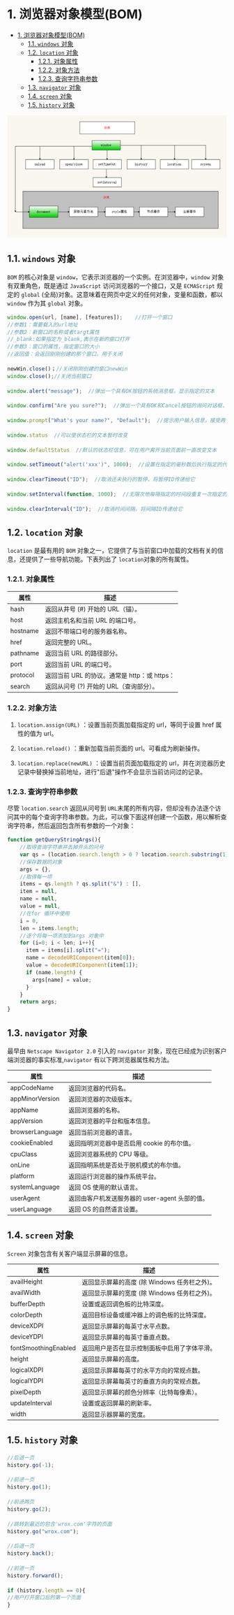 # 1. 浏览器对象模型(BOM)

<!-- TOC -->

- [1. 浏览器对象模型(BOM)](#1-浏览器对象模型bom)
  - [1.1. `windows` 对象](#11-windows-对象)
  - [1.2. `location` 对象](#12-location-对象)
    - [1.2.1. 对象属性](#121-对象属性)
    - [1.2.2. 对象方法](#122-对象方法)
    - [1.2.3. 查询字符串参数](#123-查询字符串参数)
  - [1.3. `navigator` 对象](#13-navigator-对象)
  - [1.4. `screen` 对象](#14-screen-对象)
  - [1.5. `history` 对象](#15-history-对象)

<!-- /TOC -->

![BOM](images/BOM.png)

## 1.1. `windows` 对象

`BOM` 的核心对象是 `window`，它表示浏览器的一个实例。在浏览器中，`window` 对象有双重角色，既是通过 `JavaScript` 访问浏览器的一个接口，又是 `ECMAScript` 规定的 `global` (全局)对象。这意味着在网页中定义的任何对象，变量和函数，都以 `window` 作为其 `global` 对象。

```JavaScript
window.open(url, [name], [features]);    //打开一个窗口
//参数1：需要载入的url地址
//参数2：新窗口的名称或者targt属性
//_blank:如果指定为_blank,表示在新的窗口打开
//参数3：窗口的属性，指定窗口的大小
//返回值：会返回刚刚创建的那个窗口，用于关闭

newWin.close()；//关闭刚刚创建的窗口newWin
window.close();//关闭当前窗口

window.alert("message");  //弹出一个具有OK按钮的系统消息框，显示指定的文本

window.confirm("Are you sure?");  //弹出一个具有OK和Cancel按钮的询问对话框，返回一个布尔值

window.prompt("What's your name?", "Default");  //提示用户输入信息，接受两个参数，即要显示给用户的文本和文本框中的默认值，将文本框中的值作为函数值返回

window.status  //可以使状态栏的文本暂时改变

window.defaultStatus  //默认的状态栏信息，可在用户离开当前页面前一直改变文本

window.setTimeout("alert('xxx')", 1000);  //设置在指定的毫秒数后执行指定的代码，接受2个参数，要执行的代码和等待的毫秒数

window.clearTimeout("ID");  //取消还未执行的暂停，将暂停ID传递给它

window.setInterval(function, 1000);  //无限次地每隔指定的时间段重复一次指定的代码，参数同setTimeout()一样

window.clearInterval("ID");  //取消时间间隔，将间隔ID传递给它
```

## 1.2. `location` 对象

`location` 是最有用的 `BOM` 对象之一，它提供了与当前窗口中加载的文档有关的信息，还提供了一些导航功能。下表列出了 `location`对象的所有属性。

### 1.2.1. 对象属性

| 属性     | 描述                                         |
| -------- | -------------------------------------------- |
| hash     | 返回从井号 (#) 开始的 URL（锚）。            |
| host     | 返回主机名和当前 URL 的端口号。              |
| hostname | 返回不带端口号的服务器名称。                 |
| href     | 返回完整的 URL。                             |
| pathname | 返回当前 URL 的路径部分。                    |
| port     | 返回当前 URL 的端口号。                      |
| protocol | 返回当前 URL 的协议。通常是 http：或 https： |
| search   | 返回从问号 (?) 开始的 URL（查询部分）。      |

### 1.2.2. 对象方法

1. `location.assign(URL)` ：设置当前页面加载指定的 url，等同于设置 href 属性的值为 url。

2. `location.reload()` ：重新加载当前页面的 url。可看成为刷新操作。

3. `location.replace(newURL)` ：设置当前页面加载指定的 url，并在浏览器历史记录中替换掉当前地址，进行"后退"操作不会显示当前访问过的记录。

### 1.2.3. 查询字符串参数

尽管 `location.search` 返回从问号到 `URL`末尾的所有内容，但却没有办法逐个访问其中的每个查询字符串参数。为此，可以像下面这样创建一个函数，用以解析查询字符串，然后返回包含所有参数的一个对象：

```JavaScript
function getQueryStringArgs(){
    //取得查询字符串并去掉开头的问号
    var qs = (location.search.length > 0 ? location.search.substring(1) : ""),
    //保存数据的对象
    args = {},
    //取得每一项
    items = qs.length ? qs.split("&") : [],
    item = null,
    name = null,
    value = null,
    //在for 循环中使用
    i = 0,
    len = items.length;
    //逐个将每一项添加到args 对象中
    for (i=0; i < len; i++){
      item = items[i].split("=");
      name = decodeURIComponent(item[0]);
      value = decodeURIComponent(item[1]);
      if (name.length) {
        args[name] = value;
      }
    }
    return args;
}
```

## 1.3. `navigator` 对象

最早由 `Netscape Navigator 2.0` 引入的 `navigator` 对象，现在已经成为识别客户端浏览器的事实标准,`navigator` 有以下跨浏览器属性和方法。

| 属性            | 描述                                           |
| --------------- | ---------------------------------------------- |
| appCodeName     | 返回浏览器的代码名。                           |
| appMinorVersion | 返回浏览器的次级版本。                         |
| appName         | 返回浏览器的名称。                             |
| appVersion      | 返回浏览器的平台和版本信息。                   |
| browserLanguage | 返回当前浏览器的语言。                         |
| cookieEnabled   | 返回指明浏览器中是否启用 cookie 的布尔值。     |
| cpuClass        | 返回浏览器系统的 CPU 等级。                    |
| onLine          | 返回指明系统是否处于脱机模式的布尔值。         |
| platform        | 返回运行浏览器的操作系统平台。                 |
| systemLanguage  | 返回 OS 使用的默认语言。                       |
| userAgent       | 返回由客户机发送服务器的 user-agent 头部的值。 |
| userLanguage    | 返回 OS 的自然语言设置。                       |

## 1.4. `screen` 对象

`Screen` 对象包含有关客户端显示屏幕的信息。

| 属性                 | 描述                                         |
| -------------------- | -------------------------------------------- |
| availHeight          | 返回显示屏幕的高度 (除 Windows 任务栏之外)。 |
| availWidth           | 返回显示屏幕的宽度 (除 Windows 任务栏之外)。 |
| bufferDepth          | 设置或返回调色板的比特深度。                 |
| colorDepth           | 返回目标设备或缓冲器上的调色板的比特深度。   |
| deviceXDPI           | 返回显示屏幕的每英寸水平点数。               |
| deviceYDPI           | 返回显示屏幕的每英寸垂直点数。               |
| fontSmoothingEnabled | 返回用户是否在显示控制面板中启用了字体平滑。 |
| height               | 返回显示屏幕的高度。                         |
| logicalXDPI          | 返回显示屏幕每英寸的水平方向的常规点数。     |
| logicalYDPI          | 返回显示屏幕每英寸的垂直方向的常规点数。     |
| pixelDepth           | 返回显示屏幕的颜色分辨率（比特每像素）。     |
| updateInterval       | 设置或返回屏幕的刷新率。                     |
| width                | 返回显示器屏幕的宽度。                       |

## 1.5. `history` 对象

```JavaScript
//后退一页
history.go(-1);

//前进一页
history.go(1);

//前进两页
history.go(2);

//跳转到最近的包含'wrox.com'字符的页面
history.go("wrox.com");

//后退一页
history.back();

//前进一页
history.forward();

if (history.length == 0){
//用户打开窗口后的第一个页面
}
```

